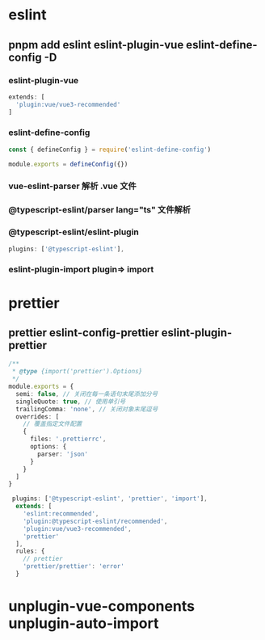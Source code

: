# eslint

## pnpm add eslint eslint-plugin-vue eslint-define-config -D

### eslint-plugin-vue

```ts
extends: [
  'plugin:vue/vue3-recommended'
]
```

### eslint-define-config

```ts
const { defineConfig } = require('eslint-define-config')

module.exports = defineConfig({})
```

### vue-eslint-parser 解析 .vue 文件

### @typescript-eslint/parser lang="ts" 文件解析

### @typescript-eslint/eslint-plugin

```ts
plugins: ['@typescript-eslint'],
```

### eslint-plugin-import plugin=> import

# prettier

## prettier eslint-config-prettier eslint-plugin-prettier

```ts
/**
 * @type {import('prettier').Options}
 */
module.exports = {
  semi: false, // 关闭在每一条语句末尾添加分号
  singleQuote: true, // 使用单引号
  trailingComma: 'none', // 关闭对象末尾逗号
  overrides: [
    // 覆盖指定文件配置
    {
      files: '.prettierrc',
      options: {
        parser: 'json'
      }
    }
  ]
}
```

```js
 plugins: ['@typescript-eslint', 'prettier', 'import'],
  extends: [
    'eslint:recommended',
    'plugin:@typescript-eslint/recommended',
    'plugin:vue/vue3-recommended',
    'prettier'
  ],
  rules: {
    // prettier
    'prettier/prettier': 'error'
  }
```

# unplugin-vue-components unplugin-auto-import
